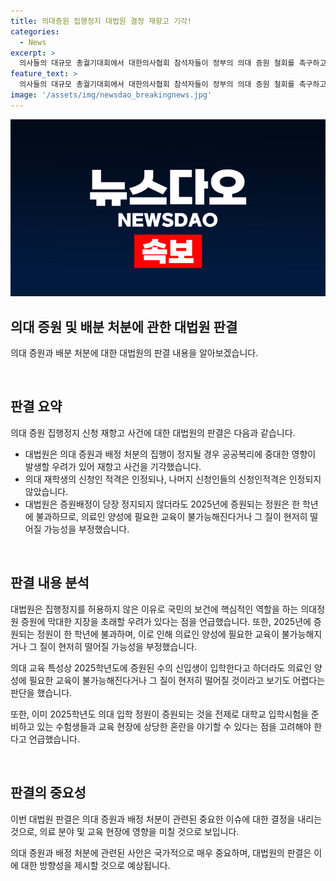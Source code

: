 ```yaml
---
title: 의대증원 집행정지 대법원 결정 재항고 기각!
categories:
  - News
excerpt: >
  의사들의 대규모 총궐기대회에서 대한의사협회 참석자들이 정부의 의대 증원 철회를 촉구하고, 이에 관련한 대법원 판결이 나왔다. 대법원은 의대 증원과 배분 처분에 대한 집행정지 신청 재항고를 기각하면서, 의대 증원과 배정 처분의 집행이 중대한 공공복리에 영향을 미칠 우려가 크다고 판단했다. 또한, 의대 교육 특성상 2025학년도에 증원된 수의 신입생이 입학한다고 하더라도 의료인 양성에 필요한 교육이 불가능해지거나 질이 현저히 떨어질 것이라는 우려를 제기하며, 증원배정의 집행이 정지될 경우 국민의 보건에 핵심적인 역할을 하는 의대정원 증원에 지장을 초래할 우려를 밝혔다. 
feature_text: >
  의사들의 대규모 총궐기대회에서 대한의사협회 참석자들이 정부의 의대 증원 철회를 촉구하고, 이에 관련한 대법원 판결이 나왔다. 대법원은 의대 증원과 배분 처분에 대한 집행정지 신청 재항고를 기각하면서, 의대 증원과 배정 처분의 집행이 중대한 공공복리에 영향을 미칠 우려가 크다고 판단했다. 또한, 의대 교육 특성상 2025학년도에 증원된 수의 신입생이 입학한다고 하더라도 의료인 양성에 필요한 교육이 불가능해지거나 질이 현저히 떨어질 것이라는 우려를 제기하며, 증원배정의 집행이 정지될 경우 국민의 보건에 핵심적인 역할을 하는 의대정원 증원에 지장을 초래할 우려를 밝혔다. 
image: '/assets/img/newsdao_breakingnews.jpg'
---
```


<p><img src="/assets/img/newsdao_breakingnews.jpg" alt="implanttips 속보" /></p>

<h2 data-ke-size="size26">의대 증원 및 배분 처분에 관한 대법원 판결</h2>

<p>의대 증원과 배분 처분에 대한 대법원의 판결 내용을 알아보겠습니다.</p>

<p data-ke-size="size16">&nbsp;</p>

<h2 data-ke-size="size24">판결 요약</h2>

<p>의대 증원 집행정지 신청 재항고 사건에 대한 대법원의 판결은 다음과 같습니다.</p>

<ul>
    <li>대법원은 의대 증원과 배정 처분의 집행이 정지될 경우 공공복리에 중대한 영향이 발생할 우려가 있어 재항고 사건을 기각했습니다.</li>
    <li>의대 재학생의 신청인 적격은 인정되나, 나머지 신청인들의 신청인적격은 인정되지 않았습니다.</li>
    <li>대법원은 증원배정이 당장 정지되지 않더라도 2025년에 증원되는 정원은 한 학년에 불과하므로, 의료인 양성에 필요한 교육이 불가능해진다거나 그 질이 현저히 떨어질 가능성을 부정했습니다.</li>
</ul>

<p data-ke-size="size16">&nbsp;</p>

<h2 data-ke-size="size24">판결 내용 분석</h2>

<p>대법원은 집행정지를 허용하지 않은 이유로 국민의 보건에 핵심적인 역할을 하는 의대정원 증원에 막대한 지장을 초래할 우려가 있다는 점을 언급했습니다. 또한, 2025년에 증원되는 정원이 한 학년에 불과하며, 이로 인해 의료인 양성에 필요한 교육이 불가능해지거나 그 질이 현저히 떨어질 가능성을 부정했습니다.</p>

<p>의대 교육 특성상 2025학년도에 증원된 수의 신입생이 입학한다고 하더라도 의료인 양성에 필요한 교육이 불가능해진다거나 그 질이 현저히 떨어질 것이라고 보기도 어렵다는 판단을 했습니다.</p>

<p>또한, 이미 2025학년도 의대 입학 정원이 증원되는 것을 전제로 대학교 입학시험을 준비하고 있는 수험생들과 교육 현장에 상당한 혼란을 야기할 수 있다는 점을 고려해야 한다고 언급했습니다.</p>

<p data-ke-size="size16">&nbsp;</p>

<h2 data-ke-size="size24">판결의 중요성</h2>

<p>이번 대법원 판결은 의대 증원과 배정 처분이 관련된 중요한 이슈에 대한 결정을 내리는 것으로, 의료 분야 및 교육 현장에 영향을 미칠 것으로 보입니다.</p>

<p>의대 증원과 배정 처분에 관련된 사안은 국가적으로 매우 중요하며, 대법원의 판결은 이에 대한 방향성을 제시할 것으로 예상됩니다.</p>

<p data-ke-size="size16">&nbsp;</p>

